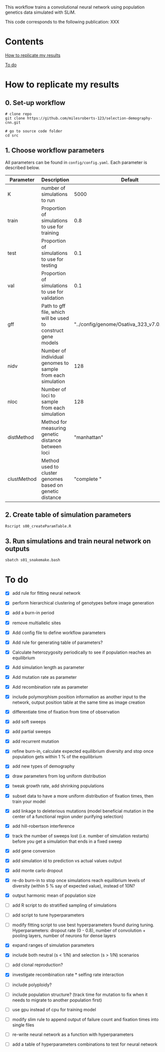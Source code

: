 

This workflow trains a convolutional neural network using population genetics data simulated with SLiM. 

This code corresponds to the following publication: XXX

# Contents

[How to replicate my results](#how-to-replicate-my-results)

[To do](#to-do)

# How to replicate my results

## 0. Set-up workflow

```
# clone repo
git clone https://github.com/milesroberts-123/selection-demography-cnn.git

# go to source code folder
cd src
```

## 1. Choose workflow parameters

All parameters can be found in `config/config.yaml`. Each parameter is described below.

| Parameter | Description | Default |
|-----------|-------------|---------|
| K | number of simulations to run | 5000 |
| train | Proportion of simulations to use for training | 0.8 |
| test | Proportion of simulations to use for testing | 0.1 |
| val | Proportion of simulations to use for validation | 0.1 |
| gff | Path to gff file, which will be used to construct gene models | "../config/genome/Osativa_323_v7.0.gene.gff3" |
| nidv | Number of individual genomes to sample from each simulation | 128 |
| nloc | Number of loci to sample from each simulation | 128 |
| distMethod | Method for measuring genetic distance between loci | "manhattan" |
| clustMethod | Method used to cluster genomes based on genetic distance | "complete " |

## 2. Create table of simulation parameters

`Rscript s00_createParamTable.R`

## 3. Run simulations and train neural network on outputs

`sbatch s01_snakemake.bash`

# To do

- [x] add rule for fitting neural network

- [x] perform hierarchical clustering of genotypes before image generation

- [x] add a burn-in period

- [x] remove multiallelic sites

- [x] Add config file to define workflow parameters

- [x] Add rule for generating table of parameters?

- [x] Calculate heterozygosity periodically to see if population reaches an equilibrium

- [x] Add simulation length as parameter

- [x] Add mutation rate as parameter

- [x] Add recombination rate as parameter

- [x] include polymorphism position information as another input to the network, output position table at the same time as image creation

- [x] differentiate time of fixation from time of observation

- [x] add soft sweeps

- [x] add partial sweeps

- [x] add recurrent mutation

- [x] refine burn-in, calculate expected equilibrium diversity and stop once population gets within 1 % of the equilibrium

- [x] add new types of demography

- [x] draw parameters from log uniform distribution

- [x] tweak growth rate, add shrinking populations

- [x] subset data to have a more uniform distribution of fixation times, then train your model

- [x] add linkage to deleterious mutations (model beneficial mutation in the center of a functional region under purifying selection)

- [x] add hill-robertson interference

- [x] track the number of sweeps lost (i.e. number of simulation restarts) before you get a simulation that ends in a fixed sweep

- [x] add gene conversion

- [x] add simulation id to prediction vs actual values output

- [x] add monte carlo dropout

- [x] re-do burn-in to stop once simulations reach equilibrium levels of diversity (within 5 % say of expected value), instead of 10N?

- [x] output harmonic mean of population size

- [ ] add R script to do stratified sampling of simulations

- [ ] add script to tune hyperparameters

- [ ] modify fitting script to use best hyperparameters found during tuning. Hyperparameters: dropout rate (0 - 0.8), number of convolution + pooling layers, number of neurons for dense layers

- [x] expand ranges of simulation parameters
 
- [x] include both neutral (s < 1/N) and selection (s > 1/N) scenarios

- [ ] add clonal reproduction?

- [x] investigate recombination rate * selfing rate interaction

- [ ] include polyploidy?

- [ ] include population structure? (track time for mutation to fix when it needs to migrate to another population first)

- [ ] use gpu instead of cpu for training model

- [ ] modify slim rule to append output of failure count and fixation times into single files

- [ ] re-write neural network as a function with hyperparameters

- [ ] add a table of hyperparameters combinations to test for neural network


